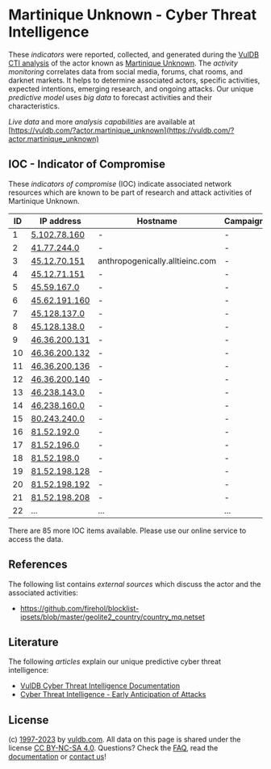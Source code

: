 # Martinique Unknown - Cyber Threat Intelligence

These _indicators_ were reported, collected, and generated during the [VulDB CTI analysis](https://vuldb.com/?kb.cti) of the actor known as [Martinique Unknown](https://vuldb.com/?actor.martinique_unknown). The _activity monitoring_ correlates data from social media, forums, chat rooms, and darknet markets. It helps to determine associated actors, specific activities, expected intentions, emerging research, and ongoing attacks. Our unique _predictive model_ uses _big data_ to forecast activities and their characteristics.

_Live data_ and more _analysis capabilities_ are available at [https://vuldb.com/?actor.martinique_unknown](https://vuldb.com/?actor.martinique_unknown)

## IOC - Indicator of Compromise

These _indicators of compromise_ (IOC) indicate associated network resources which are known to be part of research and attack activities of Martinique Unknown.

ID | IP address | Hostname | Campaign | Confidence
-- | ---------- | -------- | -------- | ----------
1 | [5.102.78.160](https://vuldb.com/?ip.5.102.78.160) | - | - | High
2 | [41.77.244.0](https://vuldb.com/?ip.41.77.244.0) | - | - | High
3 | [45.12.70.151](https://vuldb.com/?ip.45.12.70.151) | anthropogenically.alltieinc.com | - | High
4 | [45.12.71.151](https://vuldb.com/?ip.45.12.71.151) | - | - | High
5 | [45.59.167.0](https://vuldb.com/?ip.45.59.167.0) | - | - | High
6 | [45.62.191.160](https://vuldb.com/?ip.45.62.191.160) | - | - | High
7 | [45.128.137.0](https://vuldb.com/?ip.45.128.137.0) | - | - | High
8 | [45.128.138.0](https://vuldb.com/?ip.45.128.138.0) | - | - | High
9 | [46.36.200.131](https://vuldb.com/?ip.46.36.200.131) | - | - | High
10 | [46.36.200.132](https://vuldb.com/?ip.46.36.200.132) | - | - | High
11 | [46.36.200.136](https://vuldb.com/?ip.46.36.200.136) | - | - | High
12 | [46.36.200.140](https://vuldb.com/?ip.46.36.200.140) | - | - | High
13 | [46.238.143.0](https://vuldb.com/?ip.46.238.143.0) | - | - | High
14 | [46.238.160.0](https://vuldb.com/?ip.46.238.160.0) | - | - | High
15 | [80.243.240.0](https://vuldb.com/?ip.80.243.240.0) | - | - | High
16 | [81.52.192.0](https://vuldb.com/?ip.81.52.192.0) | - | - | High
17 | [81.52.196.0](https://vuldb.com/?ip.81.52.196.0) | - | - | High
18 | [81.52.198.0](https://vuldb.com/?ip.81.52.198.0) | - | - | High
19 | [81.52.198.128](https://vuldb.com/?ip.81.52.198.128) | - | - | High
20 | [81.52.198.192](https://vuldb.com/?ip.81.52.198.192) | - | - | High
21 | [81.52.198.208](https://vuldb.com/?ip.81.52.198.208) | - | - | High
22 | ... | ... | ... | ...

There are 85 more IOC items available. Please use our online service to access the data.

## References

The following list contains _external sources_ which discuss the actor and the associated activities:

* https://github.com/firehol/blocklist-ipsets/blob/master/geolite2_country/country_mq.netset

## Literature

The following _articles_ explain our unique predictive cyber threat intelligence:

* [VulDB Cyber Threat Intelligence Documentation](https://vuldb.com/?kb.cti)
* [Cyber Threat Intelligence - Early Anticipation of Attacks](https://www.scip.ch/en/?labs.20201022)

## License

(c) [1997-2023](https://vuldb.com/?kb.changelog) by [vuldb.com](https://vuldb.com/?kb.about). All data on this page is shared under the license [CC BY-NC-SA 4.0](https://creativecommons.org/licenses/by-nc-sa/4.0/). Questions? Check the [FAQ](https://vuldb.com/?kb.faq), read the [documentation](https://vuldb.com/?kb) or [contact us](https://vuldb.com/?contact)!
